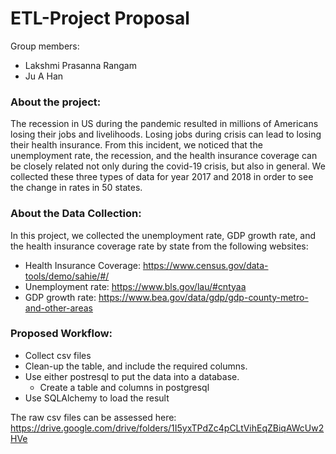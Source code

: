 # ETL-Project Proposal

Group members:
* Lakshmi Prasanna Rangam
* Ju A Han

### About the project:
The recession in US during the pandemic resulted in millions of Americans losing their jobs and livelihoods. Losing jobs during crisis can lead to losing their health insurance. From this incident, we noticed that the unemployment rate, the recession, and the health insurance coverage can be closely related not only during the covid-19 crisis, but also in general. We collected these three types of data for year 2017 and 2018 in order to see the change in rates in 50 states.

### About the Data Collection:
In this project, we collected the unemployment rate, GDP growth rate, and the health insurance coverage rate by state from the following websites:
* Health Insurance Coverage: https://www.census.gov/data-tools/demo/sahie/#/
* Unemployment rate: https://www.bls.gov/lau/#cntyaa
* GDP growth rate: https://www.bea.gov/data/gdp/gdp-county-metro-and-other-areas

### Proposed Workflow:
* Collect csv files
* Clean-up the table, and include the required columns.
* Use either postresql to put the data into a database.
    * Create a table and columns in postgresql
* Use SQLAlchemy to load the result

The raw csv files can be assessed here: https://drive.google.com/drive/folders/1I5yxTPdZc4pCLtVihEqZBiqAWcUw2HVe
